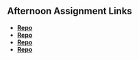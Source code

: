 ## Afternoon Assignment Links

* **[Repo](https://github.com/axelarciniega/fs-journal)**
* **[Repo](https://github.com/axelarciniega/coolSite)**
* **[Repo](https://github.com/AxelArciniega/<ASSIGNMENT_REPO>)**
* **[Repo](https://github.com/AxelArciniega/<ASSIGNMENT_REPO>)**
